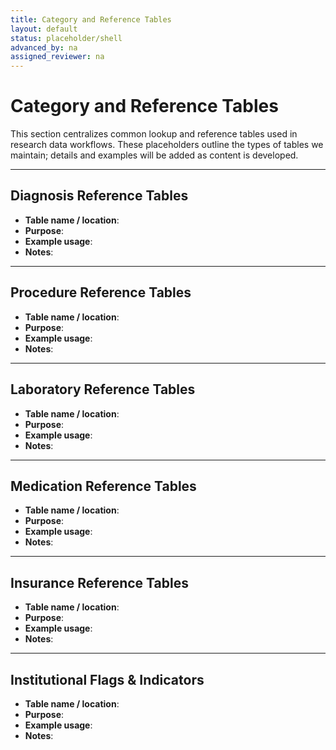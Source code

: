 ```yaml
---
title: Category and Reference Tables
layout: default
status: placeholder/shell
advanced_by: na
assigned_reviewer: na
---
```



# Category and Reference Tables

This section centralizes common lookup and reference tables used in research data workflows. These placeholders outline the types of tables we maintain; details and examples will be added as content is developed.

---

## Diagnosis Reference Tables
- **Table name / location**:  
- **Purpose**:  
- **Example usage**:  
- **Notes**:  

---

## Procedure Reference Tables
- **Table name / location**:  
- **Purpose**:  
- **Example usage**:  
- **Notes**:  

---

## Laboratory Reference Tables
- **Table name / location**:  
- **Purpose**:  
- **Example usage**:  
- **Notes**:  

---

## Medication Reference Tables
- **Table name / location**:  
- **Purpose**:  
- **Example usage**:  
- **Notes**:  

---

## Insurance Reference Tables
- **Table name / location**:  
- **Purpose**:  
- **Example usage**:  
- **Notes**:  

---

## Institutional Flags & Indicators
- **Table name / location**:  
- **Purpose**:  
- **Example usage**:  
- **Notes**:  

